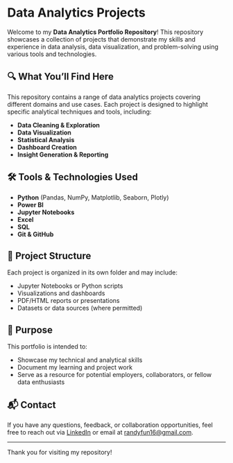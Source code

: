 # Data Analytics Projects

Welcome to my **Data Analytics Portfolio Repository**! This repository showcases a collection of projects that demonstrate my skills and experience in data analysis, data visualization, and problem-solving using various tools and technologies.

## 🔍 What You’ll Find Here

This repository contains a range of data analytics projects covering different domains and use cases. Each project is designed to highlight specific analytical techniques and tools, including:

- **Data Cleaning & Exploration**  
- **Data Visualization**  
- **Statistical Analysis**  
- **Dashboard Creation**  
- **Insight Generation & Reporting**

## 🛠️ Tools & Technologies Used

- **Python** (Pandas, NumPy, Matplotlib, Seaborn, Plotly)
- **Power BI**
- **Jupyter Notebooks**
- **Excel**
- **SQL**
- **Git & GitHub**

## 📂 Project Structure

Each project is organized in its own folder and may include:
- Jupyter Notebooks or Python scripts
- Visualizations and dashboards
- PDF/HTML reports or presentations
- Datasets or data sources (where permitted)

## 🎯 Purpose

This portfolio is intended to:
- Showcase my technical and analytical skills
- Document my learning and project work
- Serve as a resource for potential employers, collaborators, or fellow data enthusiasts

## 📬 Contact

If you have any questions, feedback, or collaboration opportunities, feel free to reach out via [LinkedIn](https://www.linkedin.com/in/trandyf/) or email at randyfun16@gmail.com.

---

Thank you for visiting my repository!

